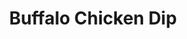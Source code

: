 ---
layout: recipe
title: "Buffalo Chicken Dip"
image: buffalo-chicken-dip.png
tags: Appetizers
category: Appetizers

preptime: 5 Minutes
cooktime: 15 Minutes

ingredients:
- 20 Ounces of canned chunk chicken, drained
- 3/4 Cup Franks Buffalo Hot Sauce
- 16 Ounces of cream cheese, cubed
- 1 Cup of ranch dressing
- 1 1/2 Cup of shredded cheeded and jack cheese's

directions:
- Over medium heat, add chicken and buffalo sauce to skillet, cook until heated through.
- Add ranch dressing and cream cheese and stir until combined.
- Stir in half of the cheese.
- Put a crock pot liner in a small crock pot, transfer the mixture to it.
- Pile the remaining cheese on top, set on low or high, and serve when heated through.

notes:
- Use a crock pot liner you fool!

---